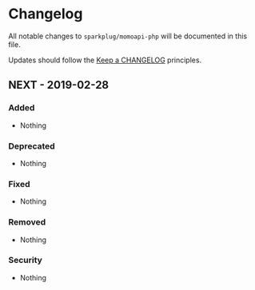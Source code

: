 # Changelog

All notable changes to `sparkplug/momoapi-php` will be documented in this file.

Updates should follow the [Keep a CHANGELOG](http://keepachangelog.com/) principles.

## NEXT - 2019-02-28

### Added
- Nothing

### Deprecated
- Nothing

### Fixed
- Nothing

### Removed
- Nothing

### Security
- Nothing
